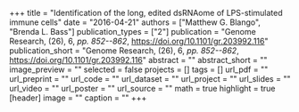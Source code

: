 +++
title = "Identification of the long, edited dsRNAome of LPS-stimulated immune cells"
date = "2016-04-21"
authors = ["Matthew G. Blango", "Brenda L. Bass"]
publication_types = ["2"]
publication = "Genome Research, (26), 6, _pp. 852--862_, https://doi.org/10.1101/gr.203992.116"
publication_short = "Genome Research, (26), 6, _pp. 852--862_, https://doi.org/10.1101/gr.203992.116"
abstract = ""
abstract_short = ""
image_preview = ""
selected = false
projects = []
tags = []
url_pdf = ""
url_preprint = ""
url_code = ""
url_dataset = ""
url_project = ""
url_slides = ""
url_video = ""
url_poster = ""
url_source = ""
math = true
highlight = true
[header]
image = ""
caption = ""
+++
